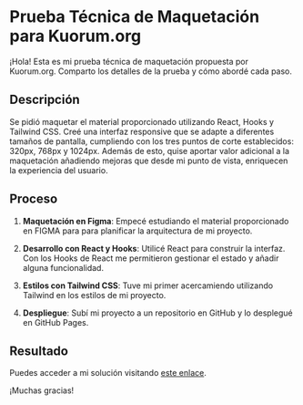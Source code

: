 # Prueba Técnica de Maquetación para Kuorum.org

¡Hola! Esta es mi prueba técnica de maquetación propuesta por Kuorum.org. Comparto los detalles de la prueba y cómo abordé cada paso.

## Descripción

Se pidió maquetar el material proporcionado utilizando React, Hooks y Tailwind CSS. Creé una interfaz responsive que se adapte a diferentes tamaños de pantalla, cumpliendo con los tres puntos de corte establecidos: 320px, 768px y 1024px. Además de esto, quise aportar valor adicional a la maquetación añadiendo mejoras que desde mi punto de vista, enriquecen la experiencia del usuario.

## Proceso

1. **Maquetación en Figma**: Empecé estudiando el material proporcionado en FIGMA para para planificar la arquitectura de mi proyecto.

2. **Desarrollo con React y Hooks**: Utilicé React para construir la interfaz. Con los Hooks de React me permitieron gestionar el estado y añadir alguna funcionalidad.

3. **Estilos con Tailwind CSS**: Tuve mi primer acercamiendo utilizando Tailwind en los estilos de mi proyecto.

5. **Despliegue**: Subí mi proyecto a un repositorio en GitHub y lo desplegué en GitHub Pages.

## Resultado

Puedes acceder a mi solución visitando [este enlace](https://sofiabmanzano.github.io/sofia-portfolio/).


¡Muchas gracias!
